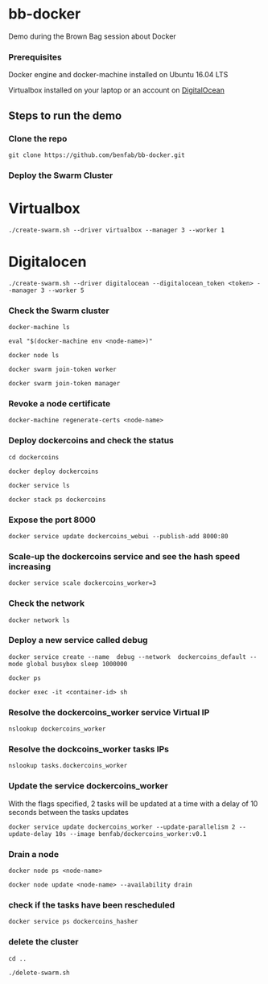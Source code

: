 # bb-docker
Demo during the Brown Bag session about Docker

### Prerequisites

Docker engine and docker-machine installed on Ubuntu 16.04 LTS

Virtualbox installed on your laptop or an account on [DigitalOcean](https://www.digitalocean.com/)

## Steps to run the demo

### Clone the repo
`git clone https://github.com/benfab/bb-docker.git`

### Deploy the Swarm Cluster  
# Virtualbox
`./create-swarm.sh --driver virtualbox --manager 3 --worker 1`

# Digitalocen
`./create-swarm.sh --driver digitalocean --digitalocean_token <token> --manager 3 --worker 5`

### Check the Swarm cluster

`docker-machine ls`

`eval "$(docker-machine env <node-name>)"`

`docker node ls`

`docker swarm join-token worker`

`docker swarm join-token manager`

### Revoke a node certificate
`docker-machine regenerate-certs <node-name>`

### Deploy dockercoins and check the status

`cd dockercoins`

`docker deploy dockercoins`

`docker service ls`

`docker stack ps dockercoins`


### Expose the port 8000

`docker service update dockercoins_webui --publish-add 8000:80`

### Scale-up the dockercoins service and see the hash speed increasing

`docker service scale dockercoins_worker=3`

### Check the network

`docker network ls`

### Deploy a new service called debug  

`docker service create --name  debug --network  dockercoins_default --mode global busybox sleep 1000000`

`docker ps`

`docker exec -it <container-id> sh`

### Resolve the dockercoins_worker service Virtual IP

`nslookup dockercoins_worker`

### Resolve the dockcoins_worker tasks IPs

`nslookup tasks.dockercoins_worker`

### Update the service dockercoins_worker  

With the flags specified, 2 tasks will be updated at a time with a delay of 10 seconds between the tasks updates

`docker service update dockercoins_worker --update-parallelism 2 --update-delay 10s --image benfab/dockercoins_worker:v0.1`

### Drain a node  

`docker node ps <node-name>`

`docker node update <node-name> --availability drain`

### check if the tasks have been rescheduled

`docker service ps dockercoins_hasher`

### delete the cluster

`cd ..`

`./delete-swarm.sh`








